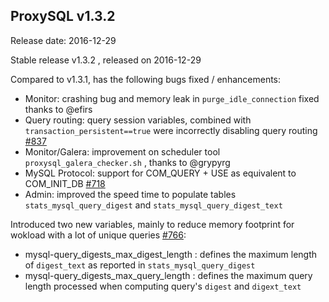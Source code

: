 ## ProxySQL v1.3.2

Release date: 2016-12-29

Stable release v1.3.2 , released on 2016-12-29

Compared to v1.3.1, has the following bugs fixed / enhancements:

* Monitor: crashing bug and memory leak in `purge_idle_connection` fixed thanks to @efirs
* Query routing: query session variables, combined with `transaction_persistent==true` were incorrectly disabling query routing [#837](../../../../issues/837)
* Monitor/Galera: improvement on scheduler tool `proxysql_galera_checker.sh`  , thanks to @grypyrg
* MySQL Protocol: support for COM_QUERY + USE as equivalent to COM_INIT_DB [#718](../../../../issues/718)
* Admin: improved the speed time to populate tables `stats_mysql_query_digest` and `stats_mysql_query_digest_text`

Introduced two new variables, mainly to reduce memory footprint for wokload with a lot of unique queries [#766](../../../../issues/766):
* mysql-query_digests_max_digest_length : defines the maximum length of `digest_text` as reported in `stats_mysql_query_digest`
* mysql-query_digests_max_query_length : defines the maximum query length processed when computing query's `digest` and `digext_text`
